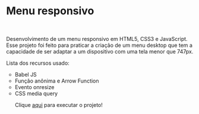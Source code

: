 <h1>Menu responsivo</h1>
<br>
<p>Desenvolvimento de um menu responsivo em HTML5, CSS3 e JavaScript. Esse projeto foi feito para praticar a criação de um menu desktop que tem a capacidade de ser adaptar a um dispositivo com uma tela menor que 747px.</p>

<p>Lista dos recursos usado:</p>
<ul type="circle">
    <li>Babel JS</li>
    <li>Função anônima e Arrow Function</li>
    <li>Evento onresize</li>
    <li>CSS media query</li>
</a>

<p>Clique <a href="https://fernandosantos0.github.io/menu-responsivo/" rel="next" target="_self" hreflang="pt-br">aqui</a> para executar o projeto!</p>